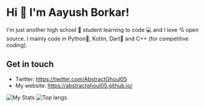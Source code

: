 # Hi 👋 I'm Aayush Borkar!
I'm just another high school 🏫 student learning to code 💻 and I love 💘 open source. I mainly code in Python🐍, Kotlin, Dart🎯 and C++ (for competitive coding).

## Get in touch
- Twitter: https://twitter.com/AbstractGhoul05
- My website: https://abstractghoul05.github.io/

![My Stats](https://github-readme-stats.vercel.app/api?username=AbstractGhoul05)
![Top langs](https://github-readme-stats.vercel.app/api/top-langs/?username=AbstractGhoul05&layout=compact)
